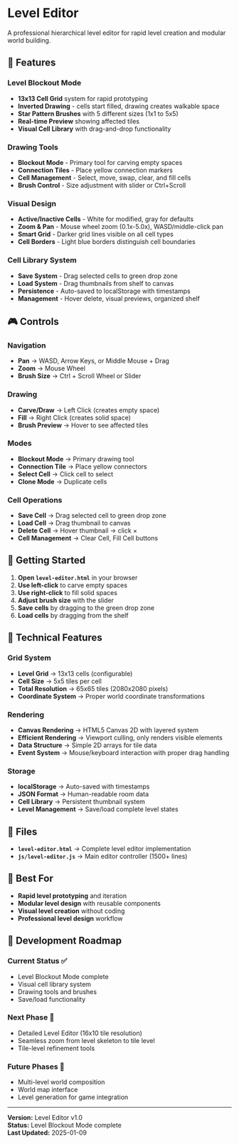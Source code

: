 # Level Editor

A professional hierarchical level editor for rapid level creation and modular world building.

## 🎨 **Features**

### **Level Blockout Mode**
- **13x13 Cell Grid** system for rapid prototyping
- **Inverted Drawing** - cells start filled, drawing creates walkable space
- **Star Pattern Brushes** with 5 different sizes (1x1 to 5x5)
- **Real-time Preview** showing affected tiles
- **Visual Cell Library** with drag-and-drop functionality

### **Drawing Tools**
- **Blockout Mode** - Primary tool for carving empty spaces
- **Connection Tiles** - Place yellow connection markers
- **Cell Management** - Select, move, swap, clear, and fill cells
- **Brush Control** - Size adjustment with slider or Ctrl+Scroll

### **Visual Design**
- **Active/Inactive Cells** - White for modified, gray for defaults
- **Zoom & Pan** - Mouse wheel zoom (0.1x-5.0x), WASD/middle-click pan
- **Smart Grid** - Darker grid lines visible on all cell types
- **Cell Borders** - Light blue borders distinguish cell boundaries

### **Cell Library System**
- **Save System** - Drag selected cells to green drop zone
- **Load System** - Drag thumbnails from shelf to canvas
- **Persistence** - Auto-saved to localStorage with timestamps
- **Management** - Hover delete, visual previews, organized shelf

## 🎮 **Controls**

### **Navigation**
- **Pan** → WASD, Arrow Keys, or Middle Mouse + Drag
- **Zoom** → Mouse Wheel
- **Brush Size** → Ctrl + Scroll Wheel or Slider

### **Drawing**
- **Carve/Draw** → Left Click (creates empty space)
- **Fill** → Right Click (creates solid space)
- **Brush Preview** → Hover to see affected tiles

### **Modes**
- **Blockout Mode** → Primary drawing tool
- **Connection Tile** → Place yellow connectors
- **Select Cell** → Click cell to select
- **Clone Mode** → Duplicate cells

### **Cell Operations**
- **Save Cell** → Drag selected cell to green drop zone
- **Load Cell** → Drag thumbnail to canvas
- **Delete Cell** → Hover thumbnail → click ×
- **Cell Management** → Clear Cell, Fill Cell buttons

## 🚀 **Getting Started**

1. **Open `level-editor.html`** in your browser
2. **Use left-click** to carve empty spaces
3. **Use right-click** to fill solid spaces
4. **Adjust brush size** with the slider
5. **Save cells** by dragging to the green drop zone
6. **Load cells** by dragging from the shelf

## 🔧 **Technical Features**

### **Grid System**
- **Level Grid** → 13x13 cells (configurable)
- **Cell Size** → 5x5 tiles per cell
- **Total Resolution** → 65x65 tiles (2080x2080 pixels)
- **Coordinate System** → Proper world coordinate transformations

### **Rendering**
- **Canvas Rendering** → HTML5 Canvas 2D with layered system
- **Efficient Rendering** → Viewport culling, only renders visible elements
- **Data Structure** → Simple 2D arrays for tile data
- **Event System** → Mouse/keyboard interaction with proper drag handling

### **Storage**
- **localStorage** → Auto-saved with timestamps
- **JSON Format** → Human-readable room data
- **Cell Library** → Persistent thumbnail system
- **Level Management** → Save/load complete level states

## 📁 **Files**

- **`level-editor.html`** → Complete level editor implementation
- **`js/level-editor.js`** → Main editor controller (1500+ lines)

## 🎯 **Best For**

- **Rapid level prototyping** and iteration
- **Modular level design** with reusable components
- **Visual level creation** without coding
- **Professional level design** workflow

## 🔄 **Development Roadmap**

### **Current Status** ✅
- Level Blockout Mode complete
- Visual cell library system
- Drawing tools and brushes
- Save/load functionality

### **Next Phase** 🔄
- Detailed Level Editor (16x10 tile resolution)
- Seamless zoom from level skeleton to tile level
- Tile-level refinement tools

### **Future Phases** 🔮
- Multi-level world composition
- World map interface
- Level generation for game integration

---

**Version:** Level Editor v1.0  
**Status:** Level Blockout Mode complete  
**Last Updated:** 2025-01-09
